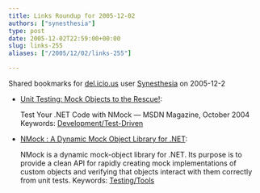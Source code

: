 ```yaml
---
title: Links Roundup for 2005-12-02
authors: ["synesthesia"]
type: post
date: 2005-12-02T22:59:00+00:00
slug: links-255 
aliases: ["/2005/12/02/links-255"]

---
```

Shared bookmarks for [del.icio.us][1] user  [Synesthesia][2] on 2005-12-2

  * [Unit Testing: Mock Objects to the Rescue!][3]:
  
    Test Your .NET Code with NMock &#8212; MSDN Magazine, October 2004 Keywords: [Development/Test-Driven][4]
  * [NMock : A Dynamic Mock Object Library for .NET][5]:
  
    NMock is a dynamic mock-object library for .NET. Its purpose is to provide a clean API for rapidly creating mock implementations of custom objects and verifying that objects interact with them correctly from unit tests. Keywords: [Testing/Tools][6]

 [1]: https://del.icio.us/
 [2]: https://del.icio.us/synesthesia
 [3]: https://msdn.microsoft.com/msdnmag/issues/04/10/NMock/ "https://msdn.microsoft.com/msdnmag/issues/04/10/NMock/"
 [4]: https://del.icio.us/synesthesia/Development/Test-Driven
 [5]: https://www.nmock.org/ "https://www.nmock.org/"
 [6]: https://del.icio.us/synesthesia/Testing/Tools